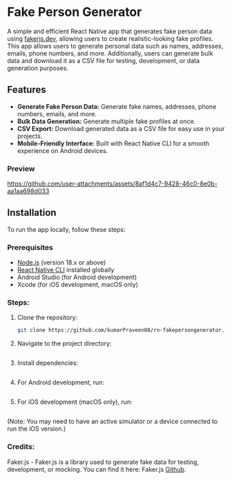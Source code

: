 # Fake Person Generator

A simple and efficient React Native app that generates fake person data using [fakerjs.dev](https://github.com/faker-js/faker), allowing users to create realistic-looking fake profiles. This app allows users to generate personal data such as names, addresses, emails, phone numbers, and more. Additionally, users can generate bulk data and download it as a CSV file for testing, development, or data generation purposes.

## Features

- **Generate Fake Person Data:** Generate fake names, addresses, phone numbers, emails, and more.
- **Bulk Data Generation:** Generate multiple fake profiles at once.
- **CSV Export:** Download generated data as a CSV file for easy use in your projects.
- **Mobile-Friendly Interface:** Built with React Native CLI for a smooth experience on Android devices.

### Preview

https://github.com/user-attachments/assets/8af1d4c7-9428-46c0-8e0b-aa1aa698d033

## Installation

To run the app locally, follow these steps:

### Prerequisites

- [Node.js](https://nodejs.org/) (version 18.x or above)
- [React Native CLI](https://reactnative.dev/docs/environment-setup) installed globally
- Android Studio (for Android development)
- Xcode (for iOS development, macOS only)

### Steps:

1. Clone the repository:

   ```bash
   git clone https://github.com/kumarPraveen08/rn-fakepersongenerator.git

   ```

2. Navigate to the project directory:

   ```bash cd rn-fakepersongenerator

   ```

3. Install dependencies:

   ```bash npm install

   ```

4. For Android development, run:

   ```bash npx react-native run-android

   ```

5. For iOS development (macOS only), run:

   ```bash npx react-native run-ios

   ```

(Note: You may need to have an active simulator or a device connected to run the iOS version.)

### Credits:

Faker.js - Faker.js is a library used to generate fake data for testing, development, or mocking. You can find it here: Faker.js [Github](https://github.com/faker-js/faker).
